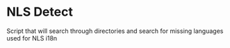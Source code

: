 # NLS Detect

Script that will search through directories and search for missing languages used for NLS i18n
